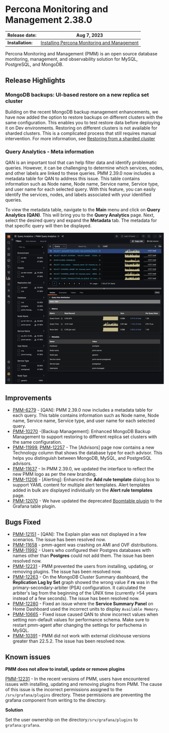 # Percona Monitoring and Management 2.38.0

| **Release date:** | Aug 7, 2023                                                                                    |
| ----------------- | ----------------------------------------------------------------------------------------------- |
| **Installation:** | [Installing Percona Monitoring and Management](https://www.percona.com/software/pmm/quickstart) |

Percona Monitoring and Management (PMM) is an open source database monitoring, management, and observability solution for MySQL, PostgreSQL, and MongoDB.

<!---
!!! caution alert alert-warning "Important/Caution"
    Crucial points that need emphasis:

    - Important: A significant point that deserves emphasis.
    - Caution: Used to mean 'Continue with care'.
 --->

## Release Highlights

### MongoDB backups: UI-based restore on a new replica set cluster

Building on the recent MongoDB backup management enhancements, we have now added the option to restore backups on different clusters with the same configuration. This enables you to test restore data before deploying it on Dev environments. 
Restoring on different clusters is not available for sharded clusters. This is a complicated process that still requires manual intervention. For more information, see [Restoring from a sharded cluster]()

### Query Analytics - Meta information

QAN is an important tool that can help filter data and identify problematic queries. However, it can be challenging to determine which services, nodes, and other labels are linked to these queries. PMM 2.39.0 now includes a metadata table for QAN to address this issue. This table contains information such as Node name, Node name, Service name, Service type, and user name for each selected query. With this feature, you can easily identify the services, nodes, and labels associated with your identified queries.

To view the metadata table, navigate to the **Main** menu and click on **Query Analytics (QAN)**. This will bring you to the **Query Analytics** page. Next, select the desired query and expand the **Metadata** tab. The metadata for that specific query will then be displayed.

![clouds](../_images/PMM_QAN_metadata.png)


## Improvements

- [PMM-6279](https://jira.percona.com/browse/PMM-6279) - [QAN]: PMM 2.39.0 now includes a metadata table for each query. This table contains information such as Node name, Node name, Service name, Service type, and user name for each selected query.
- [PMM-10270](https://jira.percona.com/browse/PMM-10270) -[Backup Management]: Enhanced MongoDB Backup Management to support restoring to different replica set clusters with the same configuration.
- [PMM-11999](https://jira.percona.com/browse/PMM-11999), [PMM-12257](https://jira.percona.com/browse/PMM-12257) - The [Advisors] page now contains a new Technology column that shows the database type for each advisor. This helps you distinguish between MongoDB, MySQL, and PostgreSQL advisors.
- [PMM-11637](https://jira.percona.com/browse/PMM-11637) - In PMM 2.39.0, we updated the interface to reflect the new PMM logo as per the new branding.
- [PMM-11206](https://jira.percona.com/browse/PMM-11206) - [Alerting]: Enhanced the **Add rule template** dialog box to support YAML content for multiple alert templates. Alert templates added in bulk are displayed individually on the **Alert rule templates** page.
- [PMM-12070](https://jira.percona.com/browse/PMM-12070) - We have updated the deprecated [Boomtable plugin](https://github.com/percona/grafana-dashboards/tree/main/panels/yesoreyeram-boomtable-panel) to the Grafana table plugin.

 
## Bugs Fixed

- [PMM-12151](https://jira.percona.com/browse/PMM-12151) - [QAN]: The Explain plan was not displayed in a few scenarios. The issue has been resolved now.
- [PMM-11658](https://jira.percona.com/browse/PMM-11658) - pmm-agent was crashing on AMI and OVF distributions.
- [PMM-11992](https://jira.percona.com/browse/PMM-11992) - Users who configured their Postgres databases with names other than **Postgres** could not add them. The issue has been resolved now.
- [PMM-12231](https://jira.percona.com/browse/PMM-12231) - PMM prevented the users from installing, updating, or removing plugins. The issue has been resolved now.
- [PMM-12263](https://jira.percona.com/browse/PMM-12263) - On the MongoDB Cluster Summary dashboard, the **Replication Lag by Set** graph showed the wrong value if **rs** was in the primary-secondary-arbiter (PSA) configuration. It calculated the arbiter's lag from the beginning of the UNIX time (currently >54 years instead of a few seconds). The issue has been resolved now.
- [PMM-12280](https://jira.percona.com/browse/PMM-12280) - Fixed an issue where the **Service Summary Panel** on Home Dashboard used the incorrect units to display `Available Memory`.
- [PMM-10665](https://jira.percona.com/browse/PMM-10665) - Fixed issue caused QAN to show incorrect values when setting non-default values for performance schema. Make sure to restart pmm-agent after changing the settings for perfschema in MySQL.
- [PMM-10391](https://jira.percona.com/browse/PMM-10391) - PMM did not work with external clickhouse versions greater than 22.5.2. The issue has been resolved now.

## Known issues

**PMM does not allow to install, update or remove plugins**

[PMM-12231](https://jira.percona.com/browse/PMM-12231) - In the recent versions of PMM, users have encountered issues with installing, updating and removing plugins from PMM. The cause of this issue is the incorrect permissions assigned to the `/srv/grafana/plugins` directory. These permissions are preventing the grafana component from writing to the directory.

**Solution**

Set the user ownership on the directory`/srv/grafana/plugins` to `grafana:grafana`.
